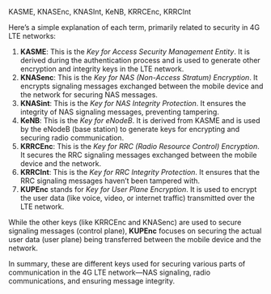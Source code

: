 KASME, KNASEnc, KNASInt, KeNB, KRRCEnc, KRRCInt 

Here’s a simple explanation of each term, primarily related to security in 4G LTE networks:

1.  **KASME**: This is the *Key for Access Security Management Entity*. It is derived during the authentication process and is used to generate other encryption and integrity keys in the LTE network.
2.  **KNASenc**: This is the *Key for NAS (Non-Access Stratum) Encryption*. It encrypts signaling messages exchanged between the mobile device and the network for securing NAS messages.
3.  **KNASint**: This is the *Key for NAS Integrity Protection*. It ensures the integrity of NAS signaling messages, preventing tampering.
4.  **KeNB**: This is the *Key for eNodeB*. It is derived from KASME and is used by the eNodeB (base station) to generate keys for encrypting and securing radio communication.
5.  **KRRCEnc**: This is the *Key for RRC (Radio Resource Control) Encryption*. It secures the RRC signaling messages exchanged between the mobile device and the network.
6.  **KRRCInt**: This is the *Key for RRC Integrity Protection*. It ensures that the RRC signaling messages haven’t been tampered with.
7.  **KUPEnc** stands for *Key for User Plane Encryption*. It is used to encrypt the user data (like voice, video, or internet traffic) transmitted over the LTE network.

While the other keys (like KRRCEnc and KNASenc) are used to secure signaling messages (control plane), **KUPEnc** focuses on securing the actual user data (user plane) being transferred between the mobile device and the network.

In summary, these are different keys used for securing various parts of communication in the 4G LTE network—NAS signaling, radio communications, and ensuring message integrity.